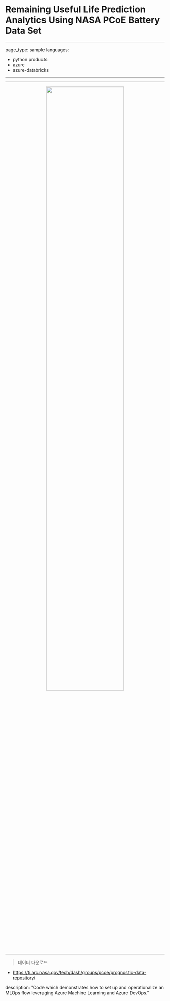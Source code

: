 # Remaining Useful Life Prediction Analytics Using NASA PCoE Battery Data Set
---
page_type: sample
languages:
- python
products:
- azure
- azure-databricks
---

-------------------------------------------------------
<p align="center"><img src="https://user-images.githubusercontent.com/88306533/128735382-30fec59a-fcb7-4763-9f89-46c658035fa5.png" width="70%" height="70%"></img></p>

-------------------------------------------------------

> 데이터 다운로드
- <https://ti.arc.nasa.gov/tech/dash/groups/pcoe/prognostic-data-repository/>


description: "Code which demonstrates how to set up and operationalize an MLOps flow leveraging Azure Machine Learning and Azure DevOps."
